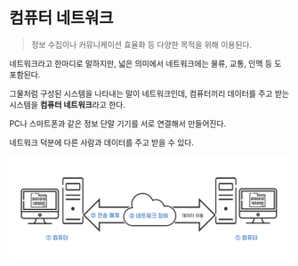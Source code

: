 # 컴퓨터 네트워크

> 정보 수집이나 커뮤니케이션 효율화 등 다양한 목적을 위해 이용된다.



네트워크라고 한마디로 말하지만, 넓은 의미에서 네트워크에는 물류, 교통, 인맥 등 도 포함된다.

그물처럼 구성된 시스템을 나타내는 말이 네트워크인데, 컴퓨터끼리 데이터를 주고 받는 시스템을 **컴퓨터 네트워크**라고 한다.

PC나 스마트폰과 같은 정보 단말 기기를 서로 연결해서 만들어진다.

네트워크 덕분에 다른 사람과 데이터를 주고 받을 수 있다.

![쉽게 이해하는 네트워크 1. 컴퓨터 네트워크의 구성 요소 3가지](md-images/img.png)

